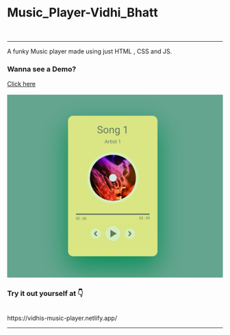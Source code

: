 # Music_Player-Vidhi_Bhatt
<br>
<hr>
A funky Music player made using just HTML , CSS and JS.
<br>
<h3> Wanna see a Demo? </h3>
<a href="https://youtu.be/DjuiAVZQ93w">Click here</a>
<br>
<br>
<img src="https://github.com/VidhiBhatt01/Music_Player-Vidhi_Bhatt/blob/main/Music%20Player/Img.png" height=60% width=100%>
<br>
<h3>Try it out yourself at 👇 </h3>
<br>
https://vidhis-music-player.netlify.app/
<hr>

